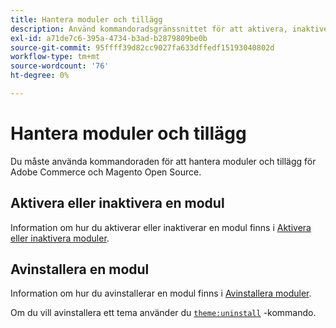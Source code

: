 ```yaml
---
title: Hantera moduler och tillägg
description: Använd kommandoradsgränssnittet för att aktivera, inaktivera och avinstallera moduler och tillägg för Adobe Commerce och Magento Open Source.
exl-id: a71de7c6-395a-4734-b3ad-b2879809be0b
source-git-commit: 95ffff39d82cc9027fa633dffedf15193040802d
workflow-type: tm+mt
source-wordcount: '76'
ht-degree: 0%

---
```


# Hantera moduler och tillägg

Du måste använda kommandoraden för att hantera moduler och tillägg för Adobe Commerce och Magento Open Source.

## Aktivera eller inaktivera en modul

Information om hur du aktiverar eller inaktiverar en modul finns i [Aktivera eller inaktivera moduler](../../installation/tutorials/manage-modules.md).

## Avinstallera en modul

Information om hur du avinstallerar en modul finns i [Avinstallera moduler](../../installation/tutorials/uninstall-modules.md).

Om du vill avinstallera ett tema använder du [`theme:uninstall`](../../installation/tutorials/themes.md) -kommando.
